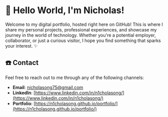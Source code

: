 # 👋 Hello World, I'm Nicholas!
Welcome to my digital portfolio, hosted right here on GitHub! This is where I share my personal projects, professional experiences, and showcase my journey in the world of technology. Whether you're a potential employer, collaborator, or just a curious visitor, I hope you find something that sparks your interest. ✨

## ☎️ Contact

Feel free to reach out to me through any of the following channels:
- **Email**: [nicholasong75@gmail.com](mailto:nicholasong75@gmail.com)
- **LinkedIn**: [https://www.linkedin.com/in/n1cholasong/](https://www.linkedin.com/in/n1cholasong/)
- **Portfolio**: [https://n1cholasong.github.io/portfolio/](https://n1cholasong.github.io/portfolio/)
